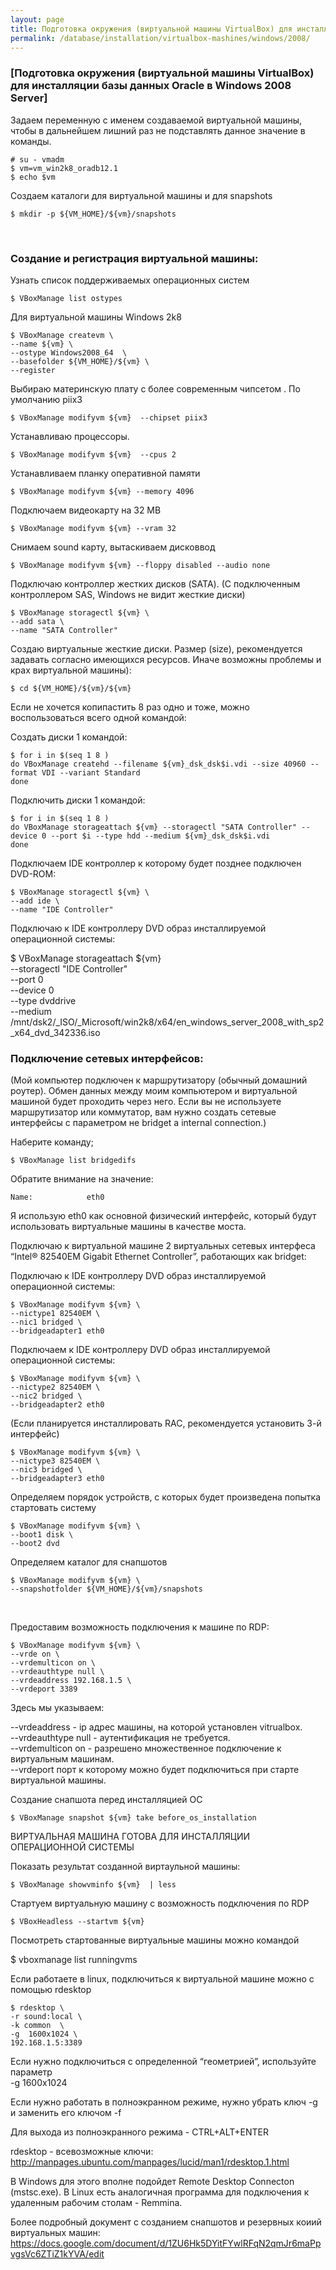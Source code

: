 ```yaml
---
layout: page
title: Подготовка окружения (виртуальной машины VirtualBox) для инсталляции базы данных Oracle в Windows 2008 Server
permalink: /database/installation/virtualbox-mashines/windows/2008/
---
```


### [Подготовка окружения (виртуальной машины VirtualBox) для инсталляции базы данных Oracle в Windows 2008 Server]


Задаем переменную с именем создаваемой виртуальной машины, чтобы в дальнейшем лишний раз не подставлять данное значение в команды.

    # su - vmadm
    $ vm=vm_win2k8_oradb12.1
    $ echo $vm


Создаем каталоги для виртуальной машины и для snapshots

	$ mkdir -p ${VM_HOME}/${vm}/snapshots

<br/>

### Создание и регистрация виртуальной машины:


Узнать список поддерживаемых операционных систем


	$ VBoxManage list ostypes


Для виртуальной машины Windows 2k8


    $ VBoxManage createvm \
    --name ${vm} \
    --ostype Windows2008_64  \
    --basefolder ${VM_HOME}/${vm} \
    --register


Выбираю материнскую плату с более современным чипсетом . По умолчанию piix3

	$ VBoxManage modifyvm ${vm}  --chipset piix3

Устанавливаю процессоры.

	$ VBoxManage modifyvm ${vm}  --cpus 2

Устанавливаем планку оперативной памяти

	$ VBoxManage modifyvm ${vm} --memory 4096


Подключаем видеокарту на 32 MB

	$ VBoxManage modifyvm ${vm} --vram 32

Снимаем sound карту, вытаскиваем дисковвод

	$ VBoxManage modifyvm ${vm} --floppy disabled --audio none


Подключаю контроллер жестких дисков (SATA). (С подключенным контроллером SAS, Windows не видит жесткие диски)


    $ VBoxManage storagectl ${vm} \
    --add sata \
    --name "SATA Controller"

Создаю виртуальные жесткие диски. Размер (size), рекомендуется задавать согласно имеющихся ресурсов. Иначе возможны проблемы и крах виртуальной машины):

	$ cd ${VM_HOME}/${vm}/${vm}


Если не хочется копипастить 8 раз одно и тоже, можно воспользоваться всего одной командой:

Создать диски 1 командой:

    $ for i in $(seq 1 8 )  
    do VBoxManage createhd --filename ${vm}_dsk_dsk$i.vdi --size 40960 --format VDI --variant Standard
    done


Подключить диски 1 командой:

    $ for i in $(seq 1 8 )
    do VBoxManage storageattach ${vm} --storagectl "SATA Controller" --device 0 --port $i --type hdd --medium ${vm}_dsk_dsk$i.vdi
    done


Подключаем IDE контроллер к которому будет позднее подключен DVD-ROM:

    $ VBoxManage storagectl ${vm} \
    --add ide \
    --name "IDE Controller"


Подключаю к IDE контроллеру DVD образ инсталлируемой операционной системы:

$ VBoxManage storageattach ${vm} \
--storagectl "IDE Controller" \
--port 0 \
--device 0 \
--type dvddrive \
--medium /mnt/dsk2/_ISO/_Microsoft/win2k8/x64/en_windows_server_2008_with_sp2_x64_dvd_342336.iso

### Подключение сетевых интерфейсов:

(Мой компьютер подключен к маршрутизатору (обычный домашний роутер). Обмен данных между моим компьютером и виртуальной машиной будет проходить через него. Если вы не используете маршрутизатор или коммутатор, вам нужно создать сетевые интерфейсы с параметром не bridget а internal connection.)


Наберите команду;

    $ VBoxManage list bridgedifs

Обратите внимание на значение:

    Name:            eth0


Я использую eth0 как основной физический интерфейс, который будут использовать виртуальные машины в качестве моста.


Подключаю к виртуальной машине 2 виртуальных сетевых интерфеса “Intel® 82540EM Gigabit Ethernet Controller”, работающих как bridget:

Подключаю к IDE контроллеру DVD образ инсталлируемой операционной системы:

    $ VBoxManage modifyvm ${vm} \
    --nictype1 82540EM \
    --nic1 bridged \
    --bridgeadapter1 eth0


Подключаем к IDE контроллеру DVD образ инсталлируемой операционной системы:

    $ VBoxManage modifyvm ${vm} \
    --nictype2 82540EM \
    --nic2 bridged \
    --bridgeadapter2 eth0


(Если планируется инсталлировать RAC, рекомендуется установить 3-й интерфейс)


    $ VBoxManage modifyvm ${vm} \
    --nictype3 82540EM \
    --nic3 bridged \
    --bridgeadapter3 eth0


Определяем порядок устройств, с которых будет произведена попытка стартовать систему


    $ VBoxManage modifyvm ${vm} \
    --boot1 disk \
    --boot2 dvd


Определяем каталог для снапшотов


    $ VBoxManage modifyvm ${vm} \
    --snapshotfolder ${VM_HOME}/${vm}/snapshots

<br/>

Предоставим возможность подключения к машине по RDP:


    $ VBoxManage modifyvm ${vm} \
    --vrde on \
    --vrdemulticon on \
    --vrdeauthtype null \
    --vrdeaddress 192.168.1.5 \
    --vrdeport 3389


Здесь мы указываем:


--vrdeaddress - ip адрес машины, на которой установлен vitrualbox.  
--vrdeauthtype null - аутентификация не требуется.  
--vrdemulticon on - разрешено множественное подключение к виртуальным машинам.  
--vrdeport порт к которому можно будет подключиться при старте виртуальной машины.  


Создание снапшота перед инсталляцией ОС


    $ VBoxManage snapshot ${vm} take before_os_installation



ВИРТУАЛЬНАЯ МАШИНА ГОТОВА ДЛЯ ИНСТАЛЛЯЦИИ ОПЕРАЦИОННОЙ СИСТЕМЫ


Показать результат созданной виртаульной машины:


    $ VBoxManage showvminfo ${vm}  | less

Стартуем виртуальную машину с возможность подключения по RDP

    $ VBoxHeadless --startvm ${vm}

Посмотреть стартованные виртуальные машины можно командой

$ vboxmanage list runningvms


Если работаете в linux, подключиться к виртуальной машине можно с помощью rdesktop


    $ rdesktop \
    -r sound:local \
    -k common  \
    -g  1600x1024 \
    192.168.1.5:3389


Если нужно подключиться с определенной “геометрией”, используйте параметр  
-g  1600x1024


Если нужно работать в полноэкранном режиме, нужно убрать ключ -g и заменить его ключом -f

Для выхода из полноэкранного режима - CTRL+ALT+ENTER


rdesktop - всевозможные ключи:<br/>
http://manpages.ubuntu.com/manpages/lucid/man1/rdesktop.1.html<br/>


В Windows для этого вполне подойдет Remote Desktop Connecton (mstsc.exe). В Linux есть аналогичная программа для подключения к удаленным рабочим столам - Remmina.


Более подробный документ с созданием снапшотов и резервных коиий виртуальных машин:<br/>
https://docs.google.com/document/d/1ZU6Hk5DYitFYwlRFqN2qmJr6maPpvgsVc6ZTiZ1kYVA/edit
